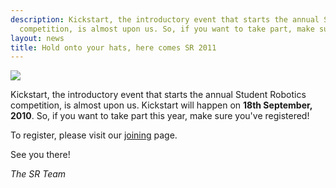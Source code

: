 ```yaml
---
description: Kickstart, the introductory event that starts the annual Student Robotics
  competition, is almost upon us. So, if you want to take part, make sure you've registered.
layout: news
title: Hold onto your hats, here comes SR 2011
---
```

<img src="/images/content/news/comp_balcony.jpg" class="left" />

Kickstart, the introductory event that starts the annual Student Robotics competition, is almost upon us. Kickstart will happen on **18th September, 2010**. So, if you want to take part this year, make sure you've registered!

To register, please visit our [joining](/schools/how_to_enter) page.

See you there!



_The SR Team_
